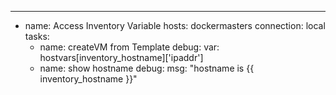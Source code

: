 ---
- name: Access Inventory Variable
  hosts: dockermasters
  connection: local
  tasks:
    - name: createVM from Template
      debug:
        var: hostvars[inventory_hostname]['ipaddr']
    - name: show hostname
      debug:
        msg: "hostname is {{ inventory_hostname }}"